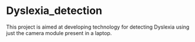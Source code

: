 # Dyslexia_detection
This project is aimed at developing technology for detecting Dyslexia using just the camera module present in a laptop.
